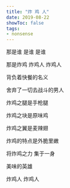 ```yaml
---
title: "炸 鸡 人"
date: 2019-08-22
showToc: false
tags:
- nonsense
---
```


那是谁 是谁 是谁

那是炸鸡 炸鸡人 炸鸡人

背负着快餐的名义

舍弃了一切去战斗的男人

炸鸡之腿是手枪腿

炸鸡之块是原味鸡

炸鸡之翼是麦辣翅

炸鸡的特点是外脆里嫩

将炸鸡之力 集于一身

美味的英雄

炸鸡人 炸鸡人